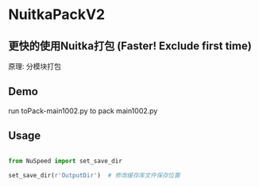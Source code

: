 # NuitkaPackV2

## 更快的使用Nuitka打包 (Faster! Exclude first time)

原理: 分模块打包

## Demo

run toPack-main1002.py to pack main1002.py

## Usage

```python

from NuSpeed import set_save_dir

set_save_dir(r'OutputDir')  # 修改缓存库文件保存位置

```

